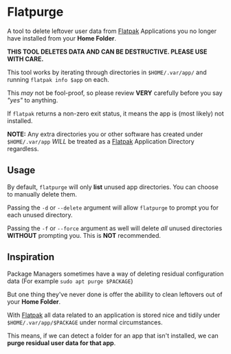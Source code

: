 # Flatpurge

A tool to delete leftover user data from [Flatpak](https://github.com/flatpak/flatpak) Applications you no longer have installed from your **Home Folder**.

**THIS TOOL DELETES DATA AND CAN BE DESTRUCTIVE. PLEASE USE WITH CARE.**

This tool works by iterating through directories in `$HOME/.var/app/` and running `flatpak info $app` on each.

This *may* not be fool-proof, so please review **VERY** carefully before you say *"yes"* to anything.

If `flatpak` returns a non-zero exit status, it means the app is (most likely) not installed.

**NOTE:** Any extra directories you or other software has created under `$HOME/.var/app` *WILL* be treated as a [Flatpak](https://github.com/flatpak/flatpak) Application Directory regardless.

## Usage

By default, `flatpurge` will only **list** unused app directories. You can choose to manually delete them.

Passing the `-d` or `--delete` argument will allow `flatpurge` to prompt you for each unused directory.

Passing the `-f` or `--force` argument as well will delete *all* unused directories **WITHOUT** prompting you. This is **NOT** recommended.

## Inspiration
Package Managers sometimes have a way of deleting residual configuration data (For example `sudo apt purge $PACKAGE`)

But one thing they've never done is offer the abillity to clean leftovers out of your **Home Folder**.

With [Flatpak](https://github.com/flatpak/flatpak) all data related to an application is stored nice and tidily under `$HOME/.var/app/$PACKAGE` under normal circumstances.

This means, if we can detect a folder for an app that isn't installed, we can **purge residual user data for that app**.
